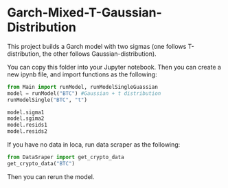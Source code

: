 # Garch-Mixed-T-Gaussian-Distribution
This project builds a Garch model with two sigmas (one follows T-distribution, the other follows Gaussian-distribution).

You can copy this folder into your Jupyter notebook. Then you can create a new ipynb file, and import functions as the following:

```py
from Main import runModel, runModelSingleGuassian
model = runModel("BTC") #Gaussian + t distribution
runModelSingle("BTC", "t")

model.sigma1
model.sgima2
model.resids1
model.resids2
```

If you have no data in loca, run data scraper as the following:
```py
from DataSraper import get_crypto_data
get_crypto_data("BTC")
```

Then you can rerun the model.
